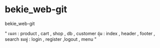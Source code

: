 # bekie_web-git

bekie_web-git

"
เนตร : product , cart , shop , db , customer
ตุ้ม : index , header , footer , search
ชมพู่ : login , register ,logout , menu
"
